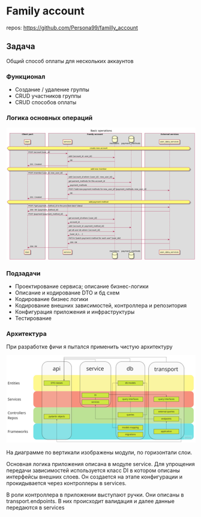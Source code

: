 # Family account

repos: https://github.com/Persona99/familly_account

## Задача

Общий способ оплаты для нескольких аккаунтов

### Функционал

- Создание / удаление группы
- CRUD участников группы
- CRUD способов оплаты

### Логика основных операций

![basic operations](./assets/Basic_operations.png)

### Подзадачи

- Проектирование сервиса; описание бизнес-логики
- Описание и кодирование DTO и бд схем
- Кодирование бизнес логики
- Кодирование внешних зависимостей, контроллера и репозитория
- Конфигурация приложения и инфраструктуры
- Тестирование

### Архитектура
При разработке фичи я пытался применить чистую архитектуру


![architecture diagram](./assets/architecture.jpg)

На диаграмме по вертикали изображены модули, по горизонтали слои.

Основная логика приложения описана в модуле service. Для упрощения передачи зависимостей
используется класс DI в котором описаны интерфейсы внешних слоев. Он создается на этапе конфигурации
и прокидывается через контроллеры в services.

В роли контроллера в приложении выступают ручки. Они описаны в transport.endpoints. В них происходит
валидация и далее данные передаются в services
